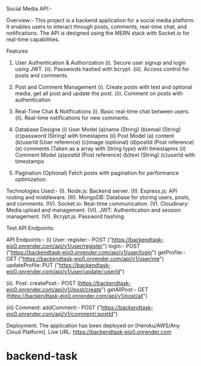 
Social Media API:-


Overview:-
This project is a backend application for a social media platform. It enables users to interact through posts, comments, real-time chat, and notifications. The API is designed using the MERN stack with Socket.io for real-time capabilities.

Features

1. User Authentication & Authorization
(i). Secure user signup and login using JWT.
(ii).  Passwords hashed with bcrypt.
(iii). Access control for posts and comments.

2. Post and Comment Management
 (i). Create posts with text and optional media, get all post and update the post.
(ii). Comment on posts with authentication

3. Real-Time Chat & Notifications
 (i). Basic real-time chat between users.
(ii). Real-time notifications for new comments.

4. Database Designe
 (i) User Model
     (a)name (String)
     (b)email (String)
     (c)password (String) with timestapms
 (ii) Post Model
      (a) content
      (b)userId (User reference)
      (c)image (optional)
      (d)postId (Post reference)
      (e) comments (Taken as a array with String type)  with timestapms
(ii) Comment Model
    (a)postId (Post reference)
    (b)text (String)
    (c)userId with timestamps

5. Pagination (Optional)
 Fetch posts with pagination for performance optimization.

Technologies Used:-
(I). Node.js: Backend server.
(II). Express.js: API routing and middleware.
(III). MongoDB: Database for storing users, posts, and comments.
(IV). Socket.io: Real-time communication.
(V). Cloudinary: Media upload and management.
(VI). JWT: Authentication and session management.
(VI). Bcrypt.js: Password hashing.


Test API Endpoints:

  API Endpoints:- 
   (i)  User:
         register:- POST ("https://backendtask-eio0.onrender.com/api/v1/user/register")
         login:- POST ("https://backendtask-eio0.onrender.com/api/v1/user/login")
         getProfile:- GET ("https://backendtask-eio0.onrender.com/api/v1/user/me")
         updateProfile: PUT ("https://backendtask-eio0.onrender.com/api/v1/user/update/:userId")

(ii). Post:
       createPost:- POST (https://backendtask-eio0.onrender.com/api/v1//post/create")
       getAllPost:- GET (https://backendtask-eio0.onrender.com/api/v1/post/all")

(iii) Comment:
       addComment:- POST ("https://backendtask-eio0.onrender.com/api/v1/comment/:postId")


Deployment:
  The application has been deployed on [Heroku/AWS/Any Cloud Platform].
    Live URL: https://backendtask-eio0.onrender.com
  
# backend-task
